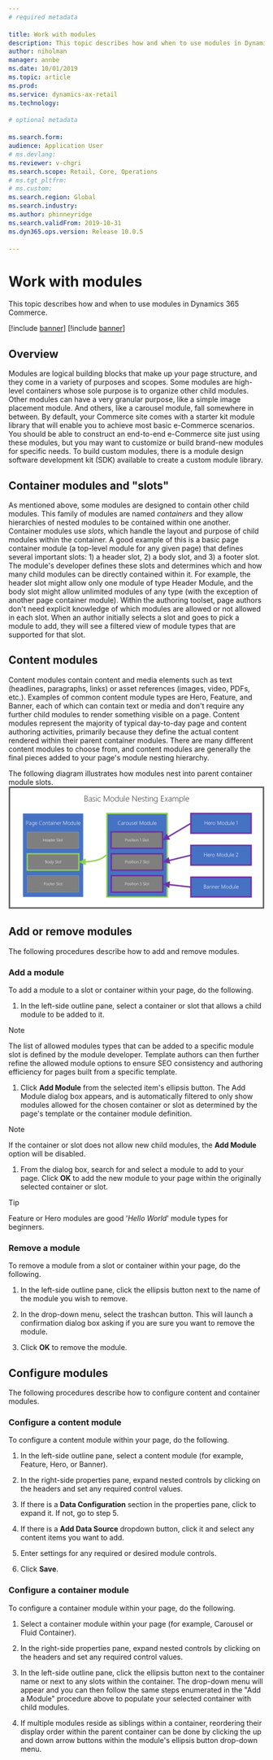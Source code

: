 ```yaml
---
# required metadata

title: Work with modules
description: This topic describes how and when to use modules in Dynamics 365 Commerce.
author: niholman
manager: annbe
ms.date: 10/01/2019
ms.topic: article
ms.prod: 
ms.service: dynamics-ax-retail
ms.technology: 

# optional metadata

ms.search.form:  
audience: Application User
# ms.devlang: 
ms.reviewer: v-chgri
ms.search.scope: Retail, Core, Operations
# ms.tgt_pltfrm: 
# ms.custom: 
ms.search.region: Global
ms.search.industry:
ms.author: phinneyridge
ms.search.validFrom: 2019-10-31
ms.dyn365.ops.version: Release 10.0.5

---
```


# Work with modules

This topic describes how and when to use modules in Dynamics 365 Commerce.

[!include [banner](../includes/preview-banner.md)]
[!include [banner](../includes/banner.md)]

## Overview

Modules are logical building blocks that make up your page structure, and they come in a variety of purposes and scopes. Some modules are high-level containers whose sole purpose is to organize other child modules. Other modules can have a very granular purpose, like a simple image placement module. And others, like a carousel module, fall somewhere in between. By default, your Commerce site comes with a starter kit module library that will enable you to achieve most basic e-Commerce scenarios. You should be able to construct an end-to-end e-Commerce site just using these modules, but you may want to customize or build brand-new modules for specific needs. To build custom modules, there is a module design software development kit (SDK) available to create a custom module library. 

## Container modules and "slots"

As mentioned above, some modules are designed to contain other child modules. This family of modules are named *containers* and they allow hierarchies of nested modules to be contained within one another. Container modules use *slots*, which handle the layout and purpose of child modules within the container. A good example of this is a basic page container module (a top-level module for any given page) that defines several important slots: 1) a header slot, 2) a body slot, and 3) a footer slot. The module's developer defines these slots and determines which and how many child modules can be directly contained within it. For example, the header slot might allow only one module of type Header Module, and the body slot might allow unlimited modules of any type (with the exception of another page container module). Within the authoring toolset, page authors don't need explicit knowledge of which modules are allowed or not allowed in each slot. When an author initially selects a slot and goes to pick a module to add, they will see a filtered view of module types that are supported for that slot. 

## Content modules

Content modules contain content and media elements such as text (headlines, paragraphs, links) or asset references (images, video, PDFs, etc.). Examples of common content module types are Hero, Feature, and Banner, each of which can contain text or media and don't require any further child modules to render something visible on a page. Content modules represent the majority of typical day-to-day page and content authoring activities, primarily because they define the actual content rendered within their parent container modules. There are many different content modules to choose from, and content modules are generally the final pieces added to your page's module nesting hierarchy.

The following diagram illustrates how modules nest into parent container module slots.
![Nesting Modules](../commerce/media/basic-module-nesting.png)

## Add or remove modules

The following procedures describe how to add and remove modules. 

### Add a module
To add a module to a slot or container within your page, do the following.

1. In the left-side outline pane, select a container or slot that allows a child module to be added to it.
> [!NOTE]
> The list of allowed modules types that can be added to a specific module slot is defined by the module developer. Template authors can then further refine the allowed module options to ensure SEO consistency and authoring efficiency for pages built from a specific template.
   
1. Click **Add Module** from the selected item's ellipsis button. The Add Module dialog box appears, and is automatically filtered to only show modules allowed for the chosen container or slot as determined by the page's template or the container module definition.
> [!NOTE]
> If the container or slot does not allow new child modules, the **Add Module** option will be disabled.

1. From the dialog box, search for and select a module to add to your page. Click **OK** to add the new module to your page within the originally selected container or slot.

> [!TIP]
> Feature or Hero modules are good '*Hello World*' module types for beginners.

### Remove a module

To remove a module from a slot or container within your page, do the following.

1. In the left-side outline pane, click the ellipsis button next to the name of the module you wish to remove.

1. In the drop-down menu, select the trashcan button. This will launch a confirmation dialog box asking if you are sure you want to remove the module.

1. Click **OK** to remove the module.

## Configure modules

The following procedures describe how to configure content and container modules. 

### Configure a content module

To configure a content module within your page, do the following.

1. In the left-side outline pane, select a content module (for example, Feature, Hero, or Banner).

1. In the right-side properties pane, expand nested controls by clicking on the headers and set any required control values.

1. If there is a **Data Configuration** section in the properties pane, click to expand it. If not, go to step 5.

1. If there is a **Add Data Source** dropdown button, click it and select any content items you want to add.

1. Enter settings for any required or desired module controls.

1. Click **Save**.

### Configure a container module

To configure a container module within your page, do the following.

1. Select a container module within your page (for example, Carousel or Fluid Container).

1. In the right-side properties pane, expand nested controls by clicking on the headers and set any required control values.

1. In the left-side outline pane, click the ellipsis button next to the container name or next to any slots within the container. The drop-down menu will appear and you can then follow the same steps enumerated in the "Add a Module" procedure above to populate your selected container with child modules.

1. If multiple modules reside as siblings within a container, reordering their display order within the parent container can be done by clicking the up and down arrow buttons within the module's ellipsis button drop-down menu.




